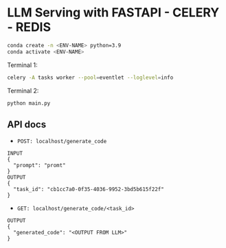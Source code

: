 # LLM Serving with FASTAPI - CELERY - REDIS
```bash
conda create -n <ENV-NAME> python=3.9
conda activate <ENV-NAME>
```

Terminal 1:
```bash
celery -A tasks worker --pool=eventlet --loglevel=info
```
Terminal 2: 
```bash
python main.py
```
API docs
-------------------------
- `POST: localhost/generate_code` 
```
INPUT
{
  "prompt": "promt"  
}
OUTPUT 
{
  "task_id": "cb1cc7a0-0f35-4036-9952-3bd5b615f22f"
}
```
- `GET: localhost/generate_code/<task_id>` 
```
OUTPUT
{
  "generated_code": "<OUTPUT FROM LLM>"
}
```
